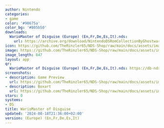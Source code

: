 ```yaml
---
author: Nintendo
categories:
- game
color: '#90675a'
color_bg: '#805b50'
downloads:
  WarioMaster of Disguise (Europe) (En,Fr,De,Es,It).nds:
    url: https://archive.org/download/NintendoDSRomCollectionByGhostware/WarioMaster%20of%20Disguise%20%28Europe%29%20%28En%2CFr%2CDe%2CEs%2CIt%29.nds
icon: https://github.com/TheRinzler65/NDS-Shop/raw/main/docs/assets/images/icons/wariomasterofdisguise.png
image: https://github.com/TheRinzler65/NDS-Shop/raw/main/docs/assets/images/icons/wariomasterofdisguise.png
image_length: 847
layout: app
qr:
  WarioMaster of Disguise (Europe) (En,Fr,De,Es,It).nds: https://db-nds-shop.netlify.app/assets/images/qr/wariomaster-of-disguise-europe-enfrdeesit-nds.png
screenshots:
- description: Game Preview
  url: https://github.com/TheRinzler65/NDS-Shop/raw/main/docs/assets/images/screenshots/wariomasterofdisguise/wariomasterofdisguise.png
- description: Boxart
  url: https://github.com/TheRinzler65/NDS-Shop/raw/main/docs/assets/images/boxart/WarioMaster%20of%20Disguise%20(Europe)%20(En%2CFr%2CDe%2CEs%2CIt).nds.png
stars: 0
systems:
- DS
title: WarioMaster of Disguise
updated: '2024-08-18T21:36:00+02:00'
version: (Europe) (En,Fr,De,Es,It)
---
```

